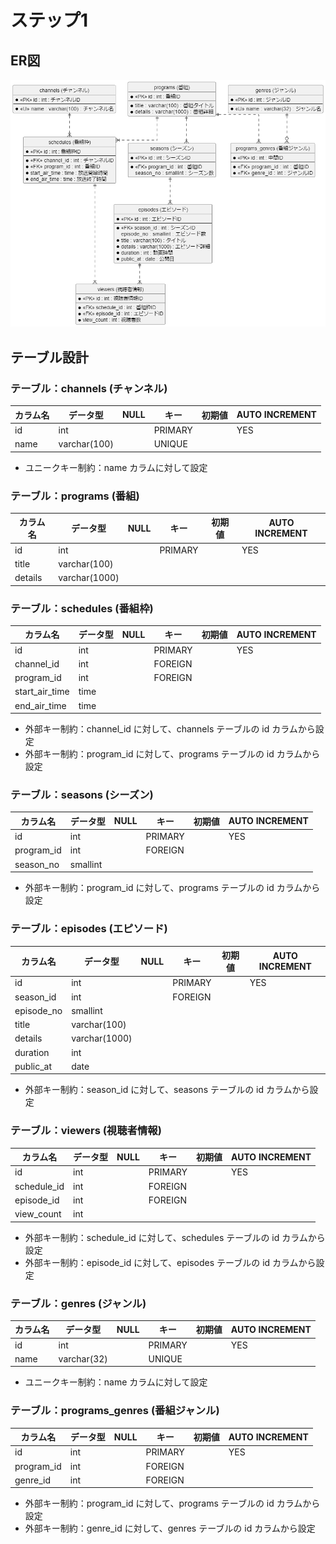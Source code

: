 # ステップ1

## ER図

![ER図](/er_diagram.png)


## テーブル設計

### テーブル：channels (チャンネル)

|カラム名|データ型|NULL|キー|初期値|AUTO INCREMENT|
|----|----|----|----|----|----|
|id|int||PRIMARY||YES|
|name|varchar(100)||UNIQUE|||

- ユニークキー制約：name カラムに対して設定


### テーブル：programs (番組)

|カラム名|データ型|NULL|キー|初期値|AUTO INCREMENT|
|----|----|----|----|----|----|
|id|int||PRIMARY||YES|
|title|varchar(100)|||||
|details|varchar(1000)|||||


### テーブル：schedules (番組枠)

|カラム名|データ型|NULL|キー|初期値|AUTO INCREMENT|
|----|----|----|----|----|----|
|id|int||PRIMARY||YES|
|channel_id|int||FOREIGN|||
|program_id|int||FOREIGN|||
|start_air_time|time||||
|end_air_time|time||||

- 外部キー制約：channel_id に対して、channels テーブルの id カラムから設定
- 外部キー制約：program_id に対して、programs テーブルの id カラムから設定


### テーブル：seasons (シーズン)

|カラム名|データ型|NULL|キー|初期値|AUTO INCREMENT|
|----|----|----|----|----|----|
|id|int||PRIMARY||YES|
|program_id|int||FOREIGN|||
|season_no|smallint|||||

- 外部キー制約：program_id に対して、programs テーブルの id カラムから設定


### テーブル：episodes (エピソード)

|カラム名|データ型|NULL|キー|初期値|AUTO INCREMENT|
|----|----|----|----|----|----|
|id|int||PRIMARY||YES|
|season_id|int||FOREIGN|||
|episode_no|smallint|||||
|title|varchar(100)|||||
|details|varchar(1000)|||||
|duration|int|||||
|public_at|date||||

- 外部キー制約：season_id に対して、seasons テーブルの id カラムから設定


### テーブル：viewers (視聴者情報)

|カラム名|データ型|NULL|キー|初期値|AUTO INCREMENT|
|----|----|----|----|----|----|
|id|int||PRIMARY||YES|
|schedule_id|int||FOREIGN|||
|episode_id|int||FOREIGN|||
|view_count|int|||||

- 外部キー制約：schedule_id に対して、schedules テーブルの id カラムから設定
- 外部キー制約：episode_id に対して、episodes テーブルの id カラムから設定


### テーブル：genres (ジャンル)

|カラム名|データ型|NULL|キー|初期値|AUTO INCREMENT|
|----|----|----|----|----|----|
|id|int||PRIMARY||YES|
|name|varchar(32)||UNIQUE|||

- ユニークキー制約：name カラムに対して設定


### テーブル：programs_genres (番組ジャンル)

|カラム名|データ型|NULL|キー|初期値|AUTO INCREMENT|
|----|----|----|----|----|----|
|id|int||PRIMARY||YES|
|program_id|int||FOREIGN|||
|genre_id|int||FOREIGN|||

- 外部キー制約：program_id に対して、programs テーブルの id カラムから設定
- 外部キー制約：genre_id に対して、genres テーブルの id カラムから設定